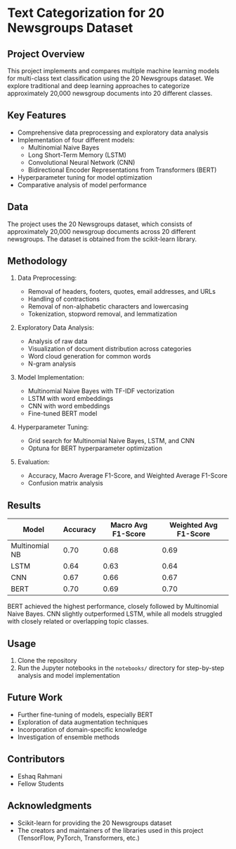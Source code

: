 # Text Categorization for 20 Newsgroups Dataset

## Project Overview
This project implements and compares multiple machine learning models for multi-class text classification using the 20 Newsgroups dataset. We explore traditional and deep learning approaches to categorize approximately 20,000 newsgroup documents into 20 different classes.

## Key Features
- Comprehensive data preprocessing and exploratory data analysis
- Implementation of four different models:
  - Multinomial Naive Bayes
  - Long Short-Term Memory (LSTM)
  - Convolutional Neural Network (CNN)
  - Bidirectional Encoder Representations from Transformers (BERT)
- Hyperparameter tuning for model optimization
- Comparative analysis of model performance

## Data
The project uses the 20 Newsgroups dataset, which consists of approximately 20,000 newsgroup documents across 20 different newsgroups. The dataset is obtained from the scikit-learn library.

## Methodology
1. Data Preprocessing:
   - Removal of headers, footers, quotes, email addresses, and URLs
   - Handling of contractions
   - Removal of non-alphabetic characters and lowercasing
   - Tokenization, stopword removal, and lemmatization

2. Exploratory Data Analysis:
   - Analysis of raw data
   - Visualization of document distribution across categories
   - Word cloud generation for common words
   - N-gram analysis

3. Model Implementation:
   - Multinomial Naive Bayes with TF-IDF vectorization
   - LSTM with word embeddings
   - CNN with word embeddings
   - Fine-tuned BERT model

4. Hyperparameter Tuning:
   - Grid search for Multinomial Naive Bayes, LSTM, and CNN
   - Optuna for BERT hyperparameter optimization

5. Evaluation:
   - Accuracy, Macro Average F1-Score, and Weighted Average F1-Score
   - Confusion matrix analysis

## Results
| Model               | Accuracy | Macro Avg F1-Score | Weighted Avg F1-Score |
|---------------------|----------|---------------------|------------------------|
| Multinomial NB      | 0.70     | 0.68                | 0.69                   |
| LSTM                | 0.64     | 0.63                | 0.64                   |
| CNN                 | 0.67     | 0.66                | 0.67                   |
| BERT                | 0.70     | 0.69                | 0.70                   |

BERT achieved the highest performance, closely followed by Multinomial Naive Bayes. CNN slightly outperformed LSTM, while all models struggled with closely related or overlapping topic classes.

## Usage
1. Clone the repository
2. Run the Jupyter notebooks in the `notebooks/` directory for step-by-step analysis and model implementation

## Future Work
- Further fine-tuning of models, especially BERT
- Exploration of data augmentation techniques
- Incorporation of domain-specific knowledge
- Investigation of ensemble methods

## Contributors
- Eshaq Rahmani
- Fellow Students

## Acknowledgments
- Scikit-learn for providing the 20 Newsgroups dataset
- The creators and maintainers of the libraries used in this project (TensorFlow, PyTorch, Transformers, etc.)

